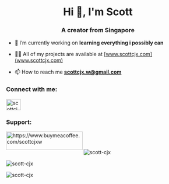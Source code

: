 <h1 align="center">Hi 👋, I'm Scott</h1>
<h3 align="center">A creator from Singapore</h3>

- 🔭 I’m currently working on **learning everything i possibly can**

- 👨‍💻 All of my projects are available at [www.scottcjx.com](www.scottcjx.com)

- 📫 How to reach me **scottcjx.w@gmail.com**

<h3 align="left">Connect with me:</h3>
<p align="left">
<a href="https://dev.to/scottcjx" target="blank"><img align="center" src="https://raw.githubusercontent.com/rahuldkjain/github-profile-readme-generator/master/src/images/icons/Social/devto.svg" alt="scottcjx" height="30" width="40" /></a>
</p>

<h3 align="left">Support:</h3>
<p><a href="https://www.buymeacoffee.com/https://www.buymeacoffee.com/scottcjxw"> <img align="left" src="https://cdn.buymeacoffee.com/buttons/v2/default-yellow.png" height="50" width="210" alt="https://www.buymeacoffee.com/scottcjxw" /></a></p><br><br>

<p>
<img align="center" src="https://github-readme-stats.vercel.app/api?username=scott-cjx&show_icons=true&locale=en" alt="scott-cjx" /></p>

<p><img align="center" src="https://github-readme-streak-stats.herokuapp.com/?user=scott-cjx&" alt="scott-cjx" /></p>

<p><img align="center" src="https://github-readme-stats.vercel.app/api/top-langs?username=scott-cjx&show_icons=true&locale=en&layout=compact" alt="scott-cjx" /></p>
